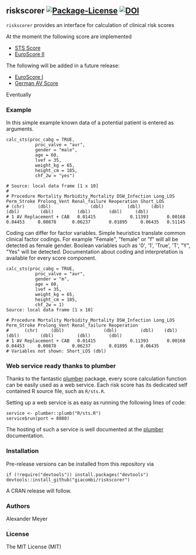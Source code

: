
## riskscorer [![Package-License](https://img.shields.io/packagist/l/doctrine/orm.svg)](https://opensource.org/licenses/MIT) [![DOI](https://zenodo.org/badge/doi/10.5281/zenodo.51342.svg)](http://dx.doi.org/10.5281/zenodo.51342)

`riskscorer` provides an interface for calculation of clinical risk scores

At the moment the following score are implemented

* [STS Score](http://riskcalc.sts.org/)
* [EuroScore II](http://www.euroscore.org)

The following will be added in a future release:

* [EuroScore I](http://www.euroscore.org)
* [German AV Score](http://doi.org/10.1093/ejcts/ezt114)

Eventually 

### Example

In this simple example known data of a potential patient is entered as arguments.

``` {.r}
calc_sts(proc_cabg = TRUE,
           proc_valve = "avr",
           gender = "male",
           age = 60,
           lvef = 35,
           weight_kg = 65,
           height_cm = 185,
           chf_2w = "yes")

# Source: local data frame [1 x 10]
# 
# Procedure Mortality Morbidity_Mortality DSW_Infection Long_LOS Perm_Stroke Prolong_Vent Renal_failure Reoperation Short_LOS
# (chr)     (dbl)               (dbl)         (dbl)    (dbl)       (dbl)        (dbl)         (dbl)       (dbl)     (dbl)
# 1 AV Replacement + CAB   0.01415             0.11393       0.00168  0.04453     0.00878      0.06237       0.01895     0.06435   0.51145
```

Coding can differ for factor variables. Simple heuristics translate common clinical factor codings. For example "Female", "female" or "f" will all be detected as female gender. Boolean variables such as '0', '1', 'True', 'T', "Y", "Yes" will be detected. Documentation about coding and interpretation is available for every score component.

``` {.r}
calc_sts(proc_cabg = TRUE,
           proc_valve = "avr",
           gender = "m",
           age = 60,
           lvef = 35,
           weight_kg = 65,
           height_cm = 185,
           chf_2w = 1)
Source: local data frame [1 x 10]

# Procedure Mortality Morbidity_Mortality DSW_Infection Long_LOS Perm_Stroke Prolong_Vent Renal_failure Reoperation
#      (chr)     (dbl)               (dbl)         (dbl)    (dbl)       (dbl)        (dbl)         (dbl)       (dbl)
# 1 AV Replacement + CAB   0.01415             0.11393       0.00168  0.04453     0.00878      0.06237       0.01895     0.06435
# Variables not shown: Short_LOS (dbl)
```

### Web service ready thanks to plumber 

Thanks to the fantastic [plumber](https://github.com/trestletech/plumber) package, every score calculation function can be easily used as a web service. Each risk score has its dedicated self contained R source file, such as `R/sts.R`. 

Setting up a web service is as easy as running the following lines of code:
```
service <- plumber::plumb("R/sts.R")
service$run(port = 8080)
```

The hosting of such a service is well documented at the [plumber](http://plumber.trestletech.com/docs/hosting/) documentation.

### Installation

Pre-release versions can be installed from this repository via

``` {.r}
if (!require("devtools")) install.packages("devtools")
devtools::install_github("giacombi/riskscorer")
```

A CRAN release will follow.

### Authors

Alexander Meyer

### License

The MIT License (MIT)
